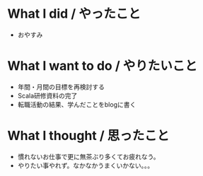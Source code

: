 # What I did / やったこと
- おやすみ

# What I want to do / やりたいこと
- 年間・月間の目標を再検討する
- Scala研修資料の完了
- 転職活動の結果、学んだことをblogに書く

# What I thought / 思ったこと
- 慣れないお仕事で更に無茶ぶり多くてお疲れなう。
- やりたい事やれず。なかなかうまくいかない。。。
